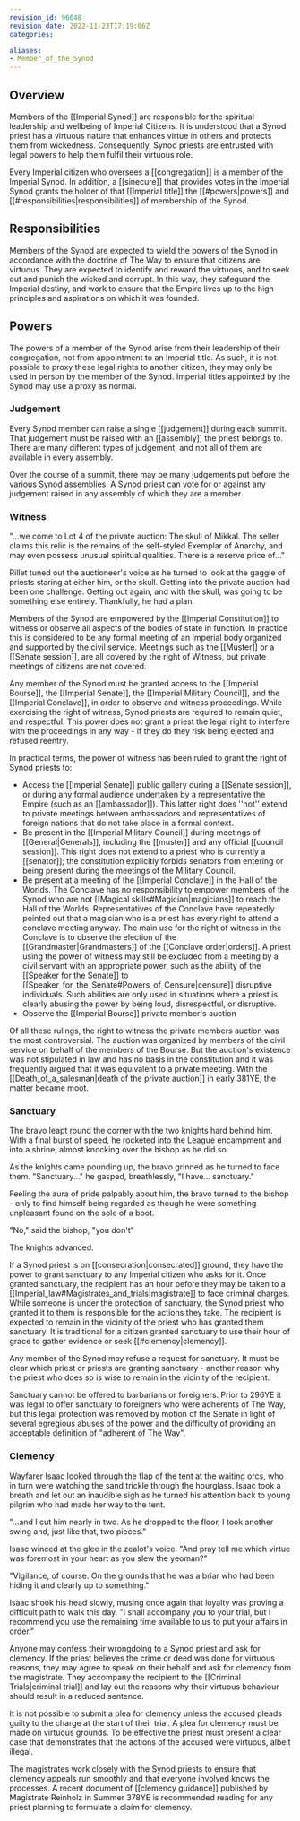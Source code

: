 ```yaml
---
revision_id: 96648
revision_date: 2022-11-23T17:19:06Z
categories:

aliases:
- Member_of_the_Synod
---
```



## Overview
Members of the [[Imperial Synod]] are responsible for the spiritual leadership and wellbeing of Imperial Citizens. It is understood that a Synod priest has a virtuous nature that enhances virtue in others and protects them from wickedness. Consequently, Synod priests are entrusted with legal powers to help them fulfil their virtuous role.

Every Imperial citizen who oversees a [[congregation]] is a member of the Imperial Synod. In addition, a [[sinecure]] that provides votes in the Imperial Synod grants the holder of that [[Imperial title]] the [[#powers|powers]] and [[#responsibilities|responsibilities]] of membership of the Synod.

## Responsibilities
Members of the Synod are expected to wield the powers of the Synod in accordance with the doctrine of The Way to ensure that citizens are virtuous. They are expected to identify and reward the virtuous, and to seek out and punish the wicked and corrupt. In this way, they safeguard the Imperial destiny, and work to ensure that the Empire lives up to the high principles and aspirations on which it was founded.

## Powers
The powers of a member of the Synod arise from their leadership of their congregation, not from appointment to an Imperial title. As such, it is not possible to proxy these legal rights to another citizen, they may only be used in person by the member of the Synod. Imperial titles appointed by the Synod may use a proxy as normal.
### Judgement
Every Synod member can raise a single [[judgement]] during each summit. That judgement must be raised with an [[assembly]] the priest belongs to. There are many different types of judgement, and not all of them are available in every assembly.

Over the course of a summit, there may be many judgements put before the various Synod assemblies. A Synod priest can vote for or against any judgement raised in any assembly of which they are a member.

### Witness
"...we come to Lot 4 of the private auction: The skull of Mikkal. The seller claims this relic is the remains of the self-styled Exemplar of Anarchy, and may even possess unusual spiritual qualities. There is a reserve price of..."

Rillet tuned out the auctioneer's voice as he turned to look at the gaggle of priests staring at either him, or the skull. Getting into the private auction had been one challenge. Getting out again, and with the skull, was going to be something else entirely. Thankfully, he had a plan.

Members of the Synod are empowered by the [[Imperial Constitution]] to witness or observe all aspects of the bodies of state in function. In practice this is considered to be any formal meeting of an Imperial body organized and supported by the civil service. Meetings such as the [[Muster]] or a [[Senate session]], are all covered by the right of Witness, but private meetings of citizens are not covered.

Any member of the Synod must be granted access to the [[Imperial Bourse]], the [[Imperial Senate]], the [[Imperial Military Council]], and the [[Imperial Conclave]], in order to observe and witness proceedings. While exercising the right of witness, Synod priests are required to remain quiet, and respectful. This power does not grant a priest the legal right to interfere with the proceedings in any way - if they do they risk being ejected and refused reentry.

In practical terms, the power of witness has been ruled to grant the right of Synod priests to:
* Access the [[Imperial Senate]] public gallery during a [[Senate session]], or during any formal audience undertaken by a representative the Empire (such as an [[ambassador]]). This latter right does ''not'' extend to private meetings between ambassadors and representatives of foreign nations that do not take place in a formal context. 
* Be present in the [[Imperial Military Council]] during meetings of [[General|Generals]], including the [[muster]] and any official [[council session]]. This right does not extend to a priest who is currently a [[senator]]; the constitution explicitly forbids senators from entering or being present during the meetings of the Military Council.
* Be present at a meeting of the [[Imperial Conclave]] in the Hall of the Worlds. The Conclave has no responsibility to empower members of the Synod who are not [[Magical skills#Magician|magicians]] to reach the Hall of the Worlds. Representatives of the Conclave have repeatedly pointed out that a magician who is a priest has every right to attend a conclave meeting anyway. The main use for the right of witness in the Conclave is to observe the election of the [[Grandmaster|Grandmasters]] of the [[Conclave order|orders]].
A priest using the power of witness may still be excluded from a meeting by a civil servant with an appropriate power, such as the ability of the  [[Speaker for the Senate]] to [[Speaker_for_the_Senate#Powers_of_Censure|censure]] disruptive individuals. Such abilities are only used in situations where a priest is clearly abusing the power by being loud, disrespectful, or disruptive.
* Observe the [[Imperial Bourse]] private member's auction

Of all these rulings, the right to witness the private members auction was the most controversial. The auction was organized by members of the civil service on behalf of the members of the Bourse. But the auction's existence was not stipulated in law and has no basis in the constitution and it was frequently argued that it was equivalent to a private meeting. With the [[Death_of_a_salesman|death of the private auction]] in early 381YE, the matter became moot.

### Sanctuary
The bravo leapt round the corner with the two knights hard behind him. With a final burst of speed, he rocketed into the League encampment and into a shrine, almost knocking over the bishop as he did so.

As the knights came pounding up, the bravo grinned as he turned to face them. "Sanctuary..." he gasped, breathlessly, "I have... sanctuary."

Feeling the aura of pride palpably about him, the bravo turned to the bishop - only to find himself being regarded as though he were something unpleasant found on the sole of a boot.

"No," said the bishop, "you don't"

The knights advanced.

If a Synod priest is on [[consecration|consecrated]] ground, they have the power to grant sanctuary to any Imperial citizen who asks for it. Once granted sanctuary, the recipient has an hour before they may be taken to a [[Imperial_law#Magistrates_and_trials|magistrate]] to face criminal charges. While someone is under the protection of sanctuary, the Synod priest who granted it to them is responsible for the actions they take. The recipient is expected to remain in the vicinity of the priest who has granted them sanctuary. It is traditional for a citizen granted sanctuary to use their hour of grace to gather evidence or seek [[#clemency|clemency]].

Any member of the Synod may refuse a request for sanctuary. It must be clear which priest or priests are granting sanctuary - another reason why the priest who does so is wise to remain in the vicinity of the recipient.

Sanctuary cannot be offered to barbarians or foreigners. Prior to 296YE it was legal to offer sanctuary to foreigners who were adherents of The Way, but this legal protection was removed by motion of the Senate in light of several egregious abuses of the power and the difficulty of providing an acceptable definition of "adherent of The Way".

### Clemency
Wayfarer Isaac looked through the flap of the tent at the waiting orcs, who in turn were watching the sand trickle through the hourglass. Isaac took a breath and let out an inaudible sigh as he turned his attention back to young pilgrim who had made her way to the tent.

"...and I cut him nearly in two. As he dropped to the floor, I took another swing and, just like that, two pieces."

Isaac winced at the glee in the zealot's voice. "And pray tell me which virtue was foremost in your heart as you slew the yeoman?"

"Vigilance, of course. On the grounds that he was a briar who had been hiding it and clearly up to something."

Isaac shook his head slowly, musing once again that loyalty was proving a difficult path to walk this day. "I shall accompany you to your trial, but I recommend you use the remaining time available to us to put your affairs in order."

Anyone may confess their wrongdoing to a Synod priest and ask for clemency. If the priest believes the crime or deed was done for virtuous reasons, they may agree to speak on their behalf and ask for clemency from the magistrate. They accompany the recipient to the [[Criminal Trials|criminal trial]] and lay out the reasons why their virtuous behaviour should result in a reduced sentence.

It is not possible to submit a plea for clemency unless the accused pleads guilty to the charge at the start of their trial. A plea for clemency must be made on virtuous grounds. To be effective the priest must present a clear case that demonstrates that the actions of the accused were virtuous, albeit illegal.

The magistrates work closely with the Synod priests to ensure that clemency appeals run smoothly and that everyone involved knows the processes. A recent document of [[clemency guidance]] published by Magistrate Reinholz in Summer 378YE is recommended reading for any priest planning to formulate a claim for clemency.

